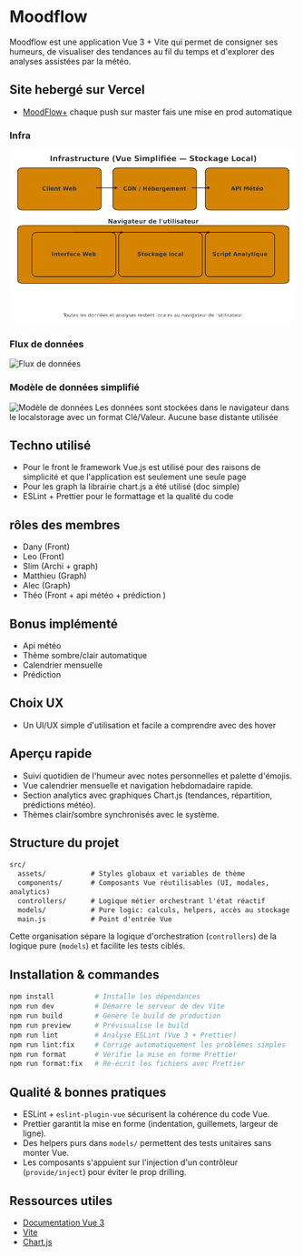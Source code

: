 # Moodflow

Moodflow est une application Vue 3 + Vite qui permet de consigner ses humeurs, de visualiser des tendances au fil du temps et d'explorer des analyses assistées par la météo.

## Site hebergé sur Vercel 

- [MoodFlow+](https://moodflowforynov.vercel.app/)
chaque push sur master fais une mise en prod automatique 


### Infra

![Infra](public/Infrastructure.png)


### Flux de données
![Flux de données](public/Flux_Donnée.png)


### Modèle de données simplifié 
![Modèle de données](public/Modele_données.png)
Les données sont stockées dans le navigateur dans le localstorage avec un format Clé/Valeur.
Aucune base distante utilisée


## Techno utilisé 
- Pour le front le framework Vue.js est utilisé pour des raisons de simplicité et que l'application est seulement une seule page
- Pour les graph la librairie chart.js a été utilisé (doc simple)
- ESLint + Prettier pour le formattage et la qualité du code

## rôles des membres 


- Dany (Front)
- Leo (Front)
- Slim (Archi + graph)
- Matthieu (Graph)
- Alec (Graph)
- Théo (Front + api météo + prédiction )


## Bonus implémenté 
- Api météo
- Thème sombre/clair automatique 
- Calendrier mensuelle 
- Prédiction 

## Choix UX
- Un UI/UX simple d'utilisation et facile a comprendre avec des hover

## Aperçu rapide

- Suivi quotidien de l'humeur avec notes personnelles et palette d'émojis.
- Vue calendrier mensuelle et navigation hebdomadaire rapide.
- Section analytics avec graphiques Chart.js (tendances, répartition, prédictions météo).
- Thèmes clair/sombre synchronisés avec le système.

## Structure du projet

```
src/
  assets/           # Styles globaux et variables de thème
  components/       # Composants Vue réutilisables (UI, modales, analytics)
  controllers/      # Logique métier orchestrant l'état réactif
  models/           # Pure logic: calculs, helpers, accès au stockage
  main.js           # Point d'entrée Vue
```

Cette organisation sépare la logique d'orchestration (`controllers`) de la logique pure (`models`) et facilite les tests ciblés.

## Installation & commandes

```sh
npm install          # Installe les dépendances
npm run dev          # Démarre le serveur de dev Vite
npm run build        # Génère le build de production
npm run preview      # Prévisualise le build
npm run lint         # Analyse ESLint (Vue 3 + Prettier)
npm run lint:fix     # Corrige automatiquement les problèmes simples
npm run format       # Vérifie la mise en forme Prettier
npm run format:fix   # Ré-écrit les fichiers avec Prettier
```

## Qualité & bonnes pratiques

- ESLint + `eslint-plugin-vue` sécurisent la cohérence du code Vue.
- Prettier garantit la mise en forme (indentation, guillemets, largeur de ligne).
- Des helpers purs dans `models/` permettent des tests unitaires sans monter Vue.
- Les composants s'appuient sur l'injection d'un contrôleur (`provide/inject`) pour éviter le prop drilling.

## Ressources utiles

- [Documentation Vue 3](https://vuejs.org/guide/introduction.html)
- [Vite](https://vite.dev/config/)
- [Chart.js](https://www.chartjs.org/docs/latest/)



